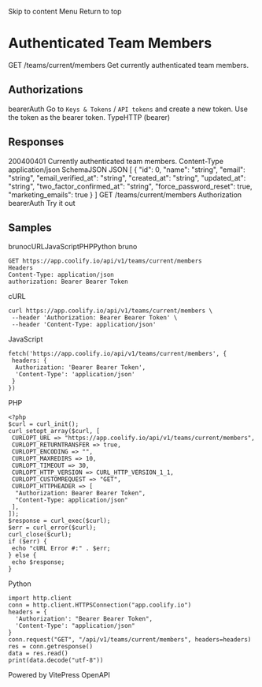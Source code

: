 Skip to content
Menu
Return to top
# Authenticated Team Members​
GET
/teams/current/members
Get currently authenticated team members.
## Authorizations​
bearerAuth
Go to `Keys & Tokens` / `API tokens` and create a new token. Use the token as the bearer token.
TypeHTTP (bearer)
## Responses​
200400401
Currently authenticated team members.
Content-Type
application/json
SchemaJSON
JSON
[
{
"id": 0,
"name": "string",
"email": "string",
"email_verified_at": "string",
"created_at": "string",
"updated_at": "string",
"two_factor_confirmed_at": "string",
"force_password_reset": true,
"marketing_emails": true
}
]
GET
/teams/current/members
Authorization 
bearerAuth
Try it out
## Samples​
brunocURLJavaScriptPHPPython
bruno
```
GET https://app.coolify.io/api/v1/teams/current/members
Headers
Content-Type: application/json
authorization: Bearer Bearer Token

```

cURL
```
curl https://app.coolify.io/api/v1/teams/current/members \
 --header 'Authorization: Bearer Bearer Token' \
 --header 'Content-Type: application/json'
```

JavaScript
```
fetch('https://app.coolify.io/api/v1/teams/current/members', {
 headers: {
  Authorization: 'Bearer Bearer Token',
  'Content-Type': 'application/json'
 }
})
```

PHP
```
<?php
$curl = curl_init();
curl_setopt_array($curl, [
 CURLOPT_URL => "https://app.coolify.io/api/v1/teams/current/members",
 CURLOPT_RETURNTRANSFER => true,
 CURLOPT_ENCODING => "",
 CURLOPT_MAXREDIRS => 10,
 CURLOPT_TIMEOUT => 30,
 CURLOPT_HTTP_VERSION => CURL_HTTP_VERSION_1_1,
 CURLOPT_CUSTOMREQUEST => "GET",
 CURLOPT_HTTPHEADER => [
  "Authorization: Bearer Bearer Token",
  "Content-Type: application/json"
 ],
]);
$response = curl_exec($curl);
$err = curl_error($curl);
curl_close($curl);
if ($err) {
 echo "cURL Error #:" . $err;
} else {
 echo $response;
}
```

Python
```
import http.client
conn = http.client.HTTPSConnection("app.coolify.io")
headers = {
  'Authorization': "Bearer Bearer Token",
  'Content-Type': "application/json"
}
conn.request("GET", "/api/v1/teams/current/members", headers=headers)
res = conn.getresponse()
data = res.read()
print(data.decode("utf-8"))
```

Powered by  VitePress OpenAPI 
